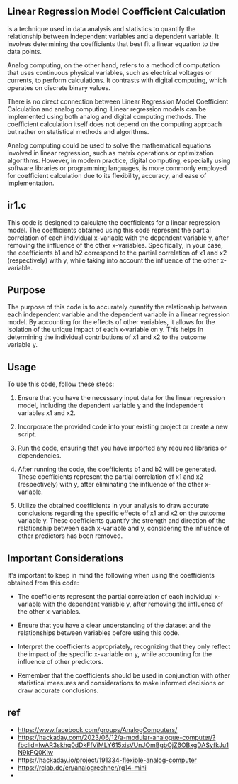 ## Linear Regression Model Coefficient Calculation 
is a technique used in data analysis and statistics to quantify the relationship between independent variables and a dependent variable. It involves determining the coefficients that best fit a linear equation to the data points.

Analog computing, on the other hand, refers to a method of computation that uses continuous physical variables, such as electrical voltages or currents, to perform calculations. It contrasts with digital computing, which operates on discrete binary values.

There is no direct connection between Linear Regression Model Coefficient Calculation and analog computing. Linear regression models can be implemented using both analog and digital computing methods. The coefficient calculation itself does not depend on the computing approach but rather on statistical methods and algorithms.

Analog computing could be used to solve the mathematical equations involved in linear regression, such as matrix operations or optimization algorithms. However, in modern practice, digital computing, especially using software libraries or programming languages, is more commonly employed for coefficient calculation due to its flexibility, accuracy, and ease of implementation.


## ir1.c

This code is designed to calculate the coefficients for a linear regression model. The coefficients obtained using this code represent the partial correlation of each individual x-variable with the dependent variable y, after removing the influence of the other x-variables. Specifically, in your case, the coefficients b1 and b2 correspond to the partial correlation of x1 and x2 (respectively) with y, while taking into account the influence of the other x-variable.

## Purpose

The purpose of this code is to accurately quantify the relationship between each independent variable and the dependent variable in a linear regression model. By accounting for the effects of other variables, it allows for the isolation of the unique impact of each x-variable on y. This helps in determining the individual contributions of x1 and x2 to the outcome variable y.

## Usage

To use this code, follow these steps:

1. Ensure that you have the necessary input data for the linear regression model, including the dependent variable y and the independent variables x1 and x2.

2. Incorporate the provided code into your existing project or create a new script.

3. Run the code, ensuring that you have imported any required libraries or dependencies.

4. After running the code, the coefficients b1 and b2 will be generated. These coefficients represent the partial correlation of x1 and x2 (respectively) with y, after eliminating the influence of the other x-variable.

5. Utilize the obtained coefficients in your analysis to draw accurate conclusions regarding the specific effects of x1 and x2 on the outcome variable y. These coefficients quantify the strength and direction of the relationship between each x-variable and y, considering the influence of other predictors has been removed.

## Important Considerations

It's important to keep in mind the following when using the coefficients obtained from this code:

- The coefficients represent the partial correlation of each individual x-variable with the dependent variable y, after removing the influence of the other x-variables.

- Ensure that you have a clear understanding of the dataset and the relationships between variables before using this code.

- Interpret the coefficients appropriately, recognizing that they only reflect the impact of the specific x-variable on y, while accounting for the influence of other predictors.

- Remember that the coefficients should be used in conjunction with other statistical measures and considerations to make informed decisions or draw accurate conclusions.

 

 ## ref
 - https://www.facebook.com/groups/AnalogComputers/
 - https://hackaday.com/2023/06/12/a-modular-analogue-computer/?fbclid=IwAR3skhq0dDkFfViMLY615xisVUnJOmBgbOjZ6OBxgDASyfkJu1N9kFQ0KIw
 - https://hackaday.io/project/191334-flexible-analog-computer
 - https://rclab.de/en/analogrechner/rg14-mini
 - 
